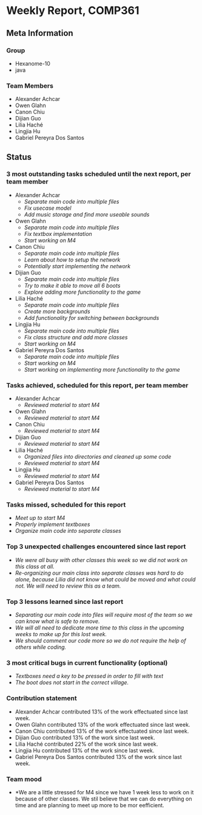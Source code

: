 # Weekly Report, COMP361

## Meta Information

### Group

 * Hexanome-10
 * java

### Team Members

 * Alexander Achcar
 * Owen Glahn
 * Canon Chiu
 * Dijian Guo
 * Lilia Haché
 * Lingjia Hu
 * Gabriel Pereyra Dos Santos

## Status

### 3 most outstanding tasks scheduled until the next report, per team member

 * Alexander Achcar
   * *Separate main code into multiple files*
   * *Fix usecase model*
   * *Add music storage and find more useable sounds*
 * Owen Glahn
   * *Separate main code into multiple files*
   * *Fix textbox implementation*
   * *Start working on M4*
 * Canon Chiu
   * *Separate main code into multiple files*
   * *Learn about how to setup the network*
   * *Potentially start implementing the network*
 * Dijian Guo
   * *Separate main code into multiple files*
   * *Try to make it able to move all 6 boots*
   * *Explore adding more functionality to the game*
 * Lilia Haché
   * *Separate main code into multiple files*
   * *Create more backgrounds*
   * *Add functionality for switching between backgrounds*
 * Lingjia Hu
   * *Separate main code into multiple files*
   * *Fix class structure and add more classes*
   * *Start working on M4*
 * Gabriel Pereyra Dos Santos
   * *Separate main code into multiple files*
   * *Start working on M4*
   * *Start working on implementing more functionality to the game*

### Tasks achieved, scheduled for this report, per team member

 * Alexander Achcar
   * *Reviewed material to start M4*
 * Owen Glahn
   * *Reviewed material to start M4*
 * Canon Chiu
   * *Reviewed material to start M4*
 * Dijian Guo
   * *Reviewed material to start M4*
 * Lilia Haché
   * *Organized files into directories and cleaned up some code*
   * *Reviewed material to start M4*
 * Lingjia Hu
   * *Reviewed material to start M4*
 * Gabriel Pereyra Dos Santos
   * *Reviewed material to start M4*

### Tasks missed, scheduled for this report

 * *Meet up to start M4*
 * *Properly implement textboxes*
 * *Organize main code into separate classes*

### Top 3 unexpected challenges encountered since last report

 * *We were all busy with other classes this week so we did not work on this class at all.*
 * *Re-organizing our main class into separate classes was hard to do alone, because Lilia did not know what could be moved and what could not. We will need to review this as a team.*

### Top 3 lessons learned since last report

 * *Separating our main code into files will require most of the team so we can know what is safe to remove.*
 * *We will all need to dedicate more time to this class in the upcoming weeks to make up for this lost week.*
 * *We should comment our code more so we do not require the help of others while coding.*

### 3 most critical bugs in current functionality (optional)

 * *Textboxes need a key to be pressed in order to fill with text*
 * *The boot does not start in the correct village.*

### Contribution statement

 * Alexander Achcar contributed 13% of the work effectuated since last week.
 * Owen Glahn contributed 13% of the work effectuated since last week.
 * Canon Chiu contributed 13% of the work effectuated since last week.
 * Dijian Guo contributed 13% of the work since last week.
 * Lilia Haché contributed 22% of the work since last week.
 * Lingjia Hu contributed 13% of the work since last week.
 * Gabriel Pereyra Dos Santos contributed 13% of the work since last week.

### Team mood

 * *We are a little stressed for M4 since we have 1 week less to work on it because of other classes. We stil believe that we can do everything on time and are planning to meet up more to be mor eefficient.

